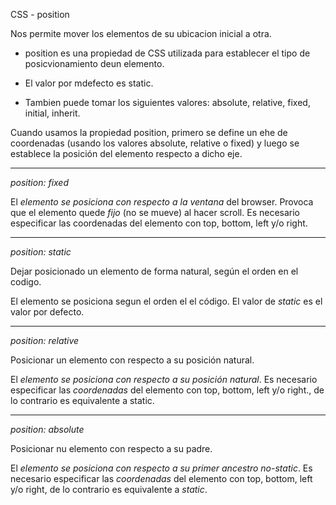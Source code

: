 CSS - position

Nos permite mover los elementos de su ubicacion inicial a otra.

- position es una propiedad de CSS utilizada para establecer el tipo de posicvionamiento deun elemento.

- El valor por mdefecto es static.

- Tambien puede tomar los siguientes valores: absolute, relative, fixed, initial, inherit.

Cuando usamos la propiedad position, primero se define un ehe de coordenadas (usando los valores absolute, relative o fixed) y luego se establece la posición del elemento respecto a dicho eje.

----------------------------------------------------------------
*position: fixed*

El *elemento se posiciona con respecto a la ventana* del browser. Provoca que el elemento quede *fijo* (no se mueve) al hacer scroll. Es necesario especificar las coordenadas del elemento con top, bottom, left y/o right.

----------------------------------------------------------------
*position: static*

Dejar posicionado un elemento de forma natural, según el orden en el codigo.

El elemento se posiciona segun el orden el el código. El valor de *static* es el valor por defecto.

----------------------------------------------------------------
*position: relative*

Posicionar un elemento con respecto a su posición natural. 

El *elemento se posiciona con respecto a su posición natural*. Es necesario especificar las *coordenadas* del elemento con top, bottom, left y/o right., de lo contrario es equivalente a static.

----------------------------------------------------------------
*position: absolute*

Posicionar nu elemento con respecto a su padre.

El *elemento se posiciona con respecto a su primer ancestro no-static*. Es necesario especificar las *coordenadas* del elemento con top, bottom, left y/o right, de lo contrario es equivalente a *static*.


